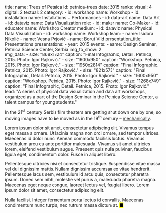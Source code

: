 title: 
    name: Trees of Petnica
id: petnica-trees
date: 2015
ranks:
    visual: 4
    digital: 2
    textual: 2
category: 
    - id: workshop
      name: Workshop
    - id: installation
      name: Installations + Performances
    - id: data-art
      name: Data Art
    - id: dataviz
      name: Data Visualization
role:
    - id: maker
      name: Co-Maker
    - id: educator
      name: Workshop Creator
medium:
    - id: dataviz
      name: Physical Data Visualization
    - id: workshop
      name: Workshop
team:
    - name: Isidora Nikolić
    - name: Vesna Pejović
    - name: Borut Vild
presentation_title: Presentations
presentations:
    - year: 2015
      events:
        - name: Design Seminar, Petnica Science Center, Serbia
img_to_show: 2       
img_data:
    - size: "868x1324"
      caption: "Final Infographic, Detail. Petnica, 2015. Photo: Igor Rajković."
    - size: "1600x950"
      caption: "Workshop. Petnica, 2015. Photo: Igor Rajković."
    - size: "1950x2814"
      caption: "Final Infographic. Petnica, 2015. Photo: Igor Rajković."
    - size: "821x575"
      caption: "Final Infographic, Detail. Petnica, 2015. Photo: Igor Rajković."
    - size: "1600x950"
      caption: "Workshop. Petnica, 2015. Photo: Igor Rajković."
    - size: "1268x749"
      caption: "Final Infographic, Detail. Petnica, 2015. Photo: Igor Rajković."   
lead: "A series of physical data visualization and data art workshops, organized as a part of the Design Seminar in the Petnica Science Center, a talent campus for young students."

In the 21<sup>st</sup> century Serbia film theaters are getting shut down one by one, so moving images have to
be moved as in the 19<sup>th</sup> century – <a href='https://en.wikipedia.org/wiki/Precursors_of_film' target='_blank'>mechanically</a>.

Lorem ipsum dolor sit amet, consectetur adipiscing elit. Vivamus tempus eget massa a ornare. Ut lacinia magna non orci ornare, sed tempor ultrices. Maecenas id dolor nunc. Aenean commodo facilisis luctus. Vivamus vestibulum arcu eu ante porttitor malesuada. Vivamus sit amet ultricies lorem, eleifend vestibulum augue. Praesent quis nulla pulvinar, faucibus ligula eget, condimentum dolor. Fusce in aliquet libero.

Pellentesque ultricies nisi et consectetur tristique. Suspendisse vitae massa vel dui dignissim mattis. Nullam dignissim accumsan ex vitae hendrerit. Pellentesque lacus sem, vestibulum id arcu quis, consectetur pharetra ipsum. Donec sem nibh, molestie vel purus a, malesuada pharetra magna. Maecenas eget neque congue, laoreet lectus vel, feugiat libero. Lorem ipsum dolor sit amet, consectetur adipiscing elit.

Nulla facilisi. Integer fermentum porta lectus id convallis. Maecenas condimentum nunc turpis, nec rutrum massa dictum at. <mark>&#9632;</mark>